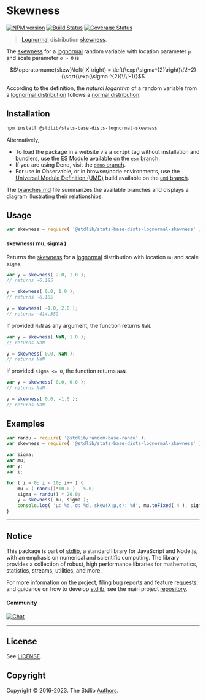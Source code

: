 <!--

@license Apache-2.0

Copyright (c) 2018 The Stdlib Authors.

Licensed under the Apache License, Version 2.0 (the "License");
you may not use this file except in compliance with the License.
You may obtain a copy of the License at

   http://www.apache.org/licenses/LICENSE-2.0

Unless required by applicable law or agreed to in writing, software
distributed under the License is distributed on an "AS IS" BASIS,
WITHOUT WARRANTIES OR CONDITIONS OF ANY KIND, either express or implied.
See the License for the specific language governing permissions and
limitations under the License.

-->

# Skewness

[![NPM version][npm-image]][npm-url] [![Build Status][test-image]][test-url] [![Coverage Status][coverage-image]][coverage-url] <!-- [![dependencies][dependencies-image]][dependencies-url] -->

> [Lognormal][lognormal-distribution] distribution [skewness][skewness].

<!-- Section to include introductory text. Make sure to keep an empty line after the intro `section` element and another before the `/section` close. -->

<section class="intro">

The [skewness][skewness] for a [lognormal][lognormal-distribution] random variable with location parameter `μ` and scale parameter `σ > 0` is

<!-- <equation class="equation" label="eq:lognormal_skewness" align="center" raw="\operatorname{skew}\left( X \right) = \left(\exp(\sigma^{2}\right)\!\!+2){\sqrt{\exp(\sigma ^{2})\!\!-1}}" alt="Skewness for a lognormal distribution."> -->

```math
\operatorname{skew}\left( X \right) = \left(\exp(\sigma^{2}\right)\!\!+2){\sqrt{\exp(\sigma ^{2})\!\!-1}}
```

<!-- <div class="equation" align="center" data-raw-text="\operatorname{skew}\left( X \right) = \left(\exp(\sigma^{2}\right)\!\!+2){\sqrt{\exp(\sigma ^{2})\!\!-1}}" data-equation="eq:lognormal_skewness">
    <img src="https://cdn.jsdelivr.net/gh/stdlib-js/stdlib@591cf9d5c3a0cd3c1ceec961e5c49d73a68374cb/lib/node_modules/@stdlib/stats/base/dists/lognormal/skewness/docs/img/equation_lognormal_skewness.svg" alt="Skewness for a lognormal distribution.">
    <br>
</div> -->

<!-- </equation> -->

According to the definition, the _natural logarithm_ of a random variable from a
[lognormal distribution][lognormal-distribution] follows a [normal distribution][normal-distribution].

</section>

<!-- /.intro -->

<!-- Package usage documentation. -->

<section class="installation">

## Installation

```bash
npm install @stdlib/stats-base-dists-lognormal-skewness
```

Alternatively,

-   To load the package in a website via a `script` tag without installation and bundlers, use the [ES Module][es-module] available on the [`esm` branch][esm-url].
-   If you are using Deno, visit the [`deno` branch][deno-url].
-   For use in Observable, or in browser/node environments, use the [Universal Module Definition (UMD)][umd] build available on the [`umd` branch][umd-url].

The [branches.md][branches-url] file summarizes the available branches and displays a diagram illustrating their relationships.

</section>

<section class="usage">

## Usage

```javascript
var skewness = require( '@stdlib/stats-base-dists-lognormal-skewness' );
```

#### skewness( mu, sigma )

Returns the [skewness][skewness] for a [lognormal][lognormal-distribution] distribution with location `mu` and scale `sigma`.

```javascript
var y = skewness( 2.0, 1.0 );
// returns ~6.185

y = skewness( 0.0, 1.0 );
// returns ~6.185

y = skewness( -1.0, 2.0 );
// returns ~414.359
```

If provided `NaN` as any argument, the function returns `NaN`.

```javascript
var y = skewness( NaN, 1.0 );
// returns NaN

y = skewness( 0.0, NaN );
// returns NaN
```

If provided `sigma <= 0`, the function returns `NaN`.

```javascript
var y = skewness( 0.0, 0.0 );
// returns NaN

y = skewness( 0.0, -1.0 );
// returns NaN
```

</section>

<!-- /.usage -->

<!-- Package usage notes. Make sure to keep an empty line after the `section` element and another before the `/section` close. -->

<section class="notes">

</section>

<!-- /.notes -->

<!-- Package usage examples. -->

<section class="examples">

## Examples

<!-- eslint no-undef: "error" -->

```javascript
var randu = require( '@stdlib/random-base-randu' );
var skewness = require( '@stdlib/stats-base-dists-lognormal-skewness' );

var sigma;
var mu;
var y;
var i;

for ( i = 0; i < 10; i++ ) {
    mu = ( randu()*10.0 ) - 5.0;
    sigma = randu() * 20.0;
    y = skewness( mu, sigma );
    console.log( 'µ: %d, σ: %d, skew(X;µ,σ): %d', mu.toFixed( 4 ), sigma.toFixed( 4 ), y.toFixed( 4 ) );
}
```

</section>

<!-- /.examples -->

<!-- Section to include cited references. If references are included, add a horizontal rule *before* the section. Make sure to keep an empty line after the `section` element and another before the `/section` close. -->

<section class="references">

</section>

<!-- /.references -->

<!-- Section for related `stdlib` packages. Do not manually edit this section, as it is automatically populated. -->

<section class="related">

</section>

<!-- /.related -->

<!-- Section for all links. Make sure to keep an empty line after the `section` element and another before the `/section` close. -->


<section class="main-repo" >

* * *

## Notice

This package is part of [stdlib][stdlib], a standard library for JavaScript and Node.js, with an emphasis on numerical and scientific computing. The library provides a collection of robust, high performance libraries for mathematics, statistics, streams, utilities, and more.

For more information on the project, filing bug reports and feature requests, and guidance on how to develop [stdlib][stdlib], see the main project [repository][stdlib].

#### Community

[![Chat][chat-image]][chat-url]

---

## License

See [LICENSE][stdlib-license].


## Copyright

Copyright &copy; 2016-2023. The Stdlib [Authors][stdlib-authors].

</section>

<!-- /.stdlib -->

<!-- Section for all links. Make sure to keep an empty line after the `section` element and another before the `/section` close. -->

<section class="links">

[npm-image]: http://img.shields.io/npm/v/@stdlib/stats-base-dists-lognormal-skewness.svg
[npm-url]: https://npmjs.org/package/@stdlib/stats-base-dists-lognormal-skewness

[test-image]: https://github.com/stdlib-js/stats-base-dists-lognormal-skewness/actions/workflows/test.yml/badge.svg?branch=main
[test-url]: https://github.com/stdlib-js/stats-base-dists-lognormal-skewness/actions/workflows/test.yml?query=branch:main

[coverage-image]: https://img.shields.io/codecov/c/github/stdlib-js/stats-base-dists-lognormal-skewness/main.svg
[coverage-url]: https://codecov.io/github/stdlib-js/stats-base-dists-lognormal-skewness?branch=main

<!--

[dependencies-image]: https://img.shields.io/david/stdlib-js/stats-base-dists-lognormal-skewness.svg
[dependencies-url]: https://david-dm.org/stdlib-js/stats-base-dists-lognormal-skewness/main

-->

[chat-image]: https://img.shields.io/gitter/room/stdlib-js/stdlib.svg
[chat-url]: https://app.gitter.im/#/room/#stdlib-js_stdlib:gitter.im

[stdlib]: https://github.com/stdlib-js/stdlib

[stdlib-authors]: https://github.com/stdlib-js/stdlib/graphs/contributors

[umd]: https://github.com/umdjs/umd
[es-module]: https://developer.mozilla.org/en-US/docs/Web/JavaScript/Guide/Modules

[deno-url]: https://github.com/stdlib-js/stats-base-dists-lognormal-skewness/tree/deno
[umd-url]: https://github.com/stdlib-js/stats-base-dists-lognormal-skewness/tree/umd
[esm-url]: https://github.com/stdlib-js/stats-base-dists-lognormal-skewness/tree/esm
[branches-url]: https://github.com/stdlib-js/stats-base-dists-lognormal-skewness/blob/main/branches.md

[stdlib-license]: https://raw.githubusercontent.com/stdlib-js/stats-base-dists-lognormal-skewness/main/LICENSE

[lognormal-distribution]: https://en.wikipedia.org/wiki/Log-normal_distribution

[normal-distribution]: https://en.wikipedia.org/wiki/Normal_distribution

[skewness]: https://en.wikipedia.org/wiki/Skewness

</section>

<!-- /.links -->
